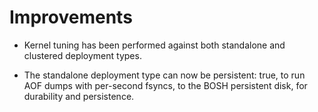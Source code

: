 # Improvements

- Kernel tuning has been performed against both standalone and
  clustered deployment types.

- The standalone deployment type can now be persistent: true, to
  run AOF dumps with per-second fsyncs, to the BOSH persistent
  disk, for durability and persistence.
